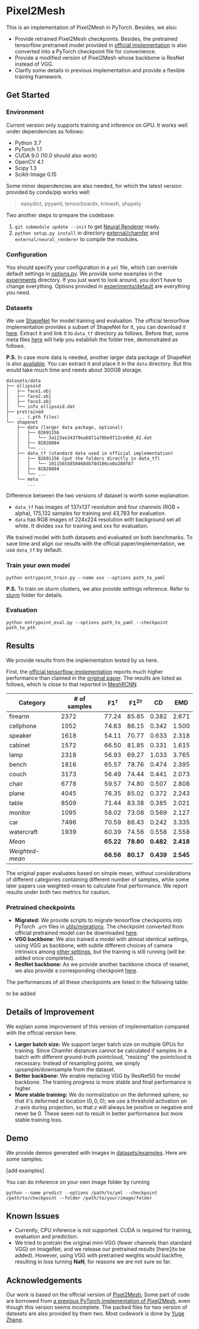 # Pixel2Mesh

This is an implementation of Pixel2Mesh in PyTorch. Besides, we also:

- Provide retrained Pixel2Mesh checkpoints. Besides, the pretrained tensorflow pretrained model provided in [official implementation](https://github.com/nywang16/Pixel2Mesh) is also converted into a PyTorch checkpoint file for convenience.
- Provide a modified version of Pixel2Mesh whose backbone is ResNet instead of VGG.
- Clarify some details in previous implementation and provide a flexible training framework.

## Get Started

### Environment

Current version only supports training and inference on GPU. It works well under dependencies as follows:

- Python 3.7
- PyTorch 1.1
- CUDA 9.0 (10.0 should also work)
- OpenCV 4.1
- Scipy 1.3
- Scikit-Image 0.15

Some minor dependencies are also needed, for which the latest version provided by conda/pip works well:

> easydict, pyyaml, tensorboardx, trimesh, shapely

Two another steps to prepare the codebase:

1. `git submodule update --init` to get [Neural Renderer](https://github.com/daniilidis-group/neural_renderer) ready.
2. `python setup.py install` in directory [external/chamfer](external/chamfer) and `external/neural_renderer` to compile the modules.

### Configuration

You should specify your configuration in a `yml` file, which can override default settings in [options.py](options.py). We provide some examples in the [experiments](experiments) directory. If you just want to look around, you don't have to change everything. Options provided in [experiments/default](experiments/default) are everything you need.

### Datasets

We use [ShapeNet](https://www.shapenet.org/) for model training and evaluation. The official tensorflow implementation provides a subset of ShapeNet for it, you can download it [here](https://drive.google.com/drive/folders/131dH36qXCabym1JjSmEpSQZg4dmZVQid). Extract it and link it to `data_tf` directory as follows. Before that, some meta files [here](https://github.com/noahcao/Pixel2Mesh/blob/fc2dd4f5b4920f073c1f67fdc3f35d5404e01a18/xxx) will help you establish the folder tree, demonstrated as follows.

**P.S.** In case more data is needed, another larger data package of ShapeNet is also [available](https://drive.google.com/file/d/1Z8gt4HdPujBNFABYrthhau9VZW10WWYe/view). You can extract it and place it in the `data` directory. But this would take much time and needs about 300GB storage.

```
datasets/data
├── ellipsoid
│   ├── face1.obj
│   ├── face2.obj
│   ├── face3.obj
│   └── info_ellipsoid.dat
├── pretrained
│   ... (.pth files)
└── shapenet
    ├── data (larger data package, optional)
    │   ├── 02691156
    │   │   └── 3a123ae34379ea6871a70be9f12ce8b0_02.dat
    │   ├── 02828884
    │   └── ...
    ├── data_tf (standard data used in official implementation)
    │   ├── 02691156 (put the folders directly in data_tf)
    │   │   └── 10115655850468db78d106ce0a280f87
    │   ├── 02828884
    │   └── ...
    └── meta
        ...
```

Difference between the two versions of dataset is worth some explanation:

- `data_tf` has images of 137x137 resolution and four channels (RGB + alpha), 175,132 samples for training and 43,783 for evaluation.
- `data` has RGB images of 224x224 resolution with background set all white. It divides xxx for training and xxx for evaluation.

We trained model with both datasets and evaluated on both benchmarks. To save time and align our results with the official paper/implementation, we use `data_tf` by default.

### Train your own model

```
python entrypoint_train.py --name xxx --options path_to_yaml
```

**P.S.** To train on slurm clusters, we also provide settings reference. Refer to [slurm](slurm) folder for details.

### Evaluation

```
python entrypoint_eval.py --options path_to_yaml --checkpoint path_to_pth
```

## Results

We provide results from the implementation tested by us here.

First, the [official tensorflow implementation](https://github.com/nywang16/Pixel2Mesh) reports much higher performance than claimed in the [original paper](https://arxiv.org/abs/1804.01654). The results are listed as follows, which is close to that reported in [MeshRCNN](https://arxiv.org/abs/1906.02739).

| Category        | # of samples | F1$^{\tau}$ | F1$^{2\tau}$ | CD        | EMD       |
| --------------- | ------------ | ----------- | ------------ | --------- | --------- |
| firearm         | 2372         | 77.24       | 85.85        | 0.382     | 2.671     |
| cellphone       | 1052         | 74.63       | 86.15        | 0.342     | 1.500     |
| speaker         | 1618         | 54.11       | 70.77        | 0.633     | 2.318     |
| cabinet         | 1572         | 66.50       | 81.85        | 0.331     | 1.615     |
| lamp            | 2318         | 56.93       | 69.27        | 1.033     | 3.765     |
| bench           | 1816         | 65.57       | 78.76        | 0.474     | 2.395     |
| couch           | 3173         | 56.49       | 74.44        | 0.441     | 2.073     |
| chair           | 6778         | 59.57       | 74.80        | 0.507     | 2.808     |
| plane           | 4045         | 76.35       | 85.02        | 0.372     | 2.243     |
| table           | 8509         | 71.44       | 83.38        | 0.385     | 2.021     |
| monitor         | 1095         | 58.02       | 73.08        | 0.569     | 2.127     |
| car             | 7496         | 70.59       | 86.43        | 0.242     | 3.335     |
| watercraft      | 1939         | 60.39       | 74.56        | 0.558     | 2.558     |
| *Mean*          |              | **65.22**   | **78.80**    | **0.482** | **2.418** |
| *Weighted-mean* |              | **66.56**   | **80.17**    | **0.439** | **2.545** |

The original paper evaluates based on simple mean, without considerations of different categories containing different number of samples, while some later papers use weighted-mean to calculate final performance. We report results under both two metrics for caution.

### Pretrained checkpoints

- **Migrated:** We provide scripts to migrate tensorflow checkpoints into PyTorch `.pth` files in [utils/migrations](utils/migrations). The checkpoint converted from official pretrained model can be downloaded [here](https://github.com/noahcao/Pixel2Mesh/blob/fc2dd4f5b4920f073c1f67fdc3f35d5404e01a18/...).
- **VGG backbone:** We also trained a model with almost identical settings, using VGG as backbone, with subtle different choices of camera intrinsics among [other settings](https://github.com/noahcao/Pixel2Mesh/blob/fc2dd4f5b4920f073c1f67fdc3f35d5404e01a18/...), but the training is still running (will be added once completed).
- **ResNet backbone:** As we provide another backbone choice of resenet, we also provide a corresponding checkpoint [here](https://github.com/noahcao/Pixel2Mesh/blob/fc2dd4f5b4920f073c1f67fdc3f35d5404e01a18).

The performances of all these checkpoints are listed in the following table:

to be added

## Details of Improvement

We explain some improvement of this version of implementation compared with the official version here.

- **Larger batch size:** We support larger batch size on multiple GPUs for training. Since Chamfer distances cannot be calculated if samples in a batch with different ground-truth pointcloud, "resizing" the pointcloud is necessary. Instead of resampling points, we simply upsample/downsample from the dataset.
- **Better backbone:** We enable replacing VGG by ResNet50 for model backbone. The training progress is more stable and final performance is higher.
- **More stable training:** We do normalization on the deformed sphere, so that it's deformed at location $(0,0,0)$; we use a threshold activation on $z$-axis during projection, so that $z$ will always be positive or negative and never be $0$. These seem not to result in better performance but more stable training loss.

## Demo

We provide demos generated with images in [datasets/examples](datasets/examples). Here are some samples:

[add examples]

You can do inference on your own image folder by running

```
python --name predict --options /path/to/yml --checkpoint /path/to/checkpoint --folder /path/to/your/image/folder
```

## Known Issues

- Currently, CPU inference is not supported. CUDA is required for training, evaluation and prediction.
- We tried to pretrain the original mini-VGG (fewer channels than standard VGG) on ImageNet, and we release our pretrained results [here](to be added). However, using VGG with pretrained weights would backfire, resulting in loss turning **NaN**, for reasons we are not sure so far.

## Acknowledgements

Our work is based on the official version of [Pixel2Mesh](https://github.com/nywang16/Pixel2Mesh); Some part of code are borrowed from [a previous PyTorch implementation of Pixel2Mesh](https://github.com/Tong-ZHAO/Pixel2Mesh-Pytorch), even though this version seems incomplete. The packed files for two version of datasets are also provided by them two. Most codework is done by [Yuge Zhang](https://github.com/ultmaster).

